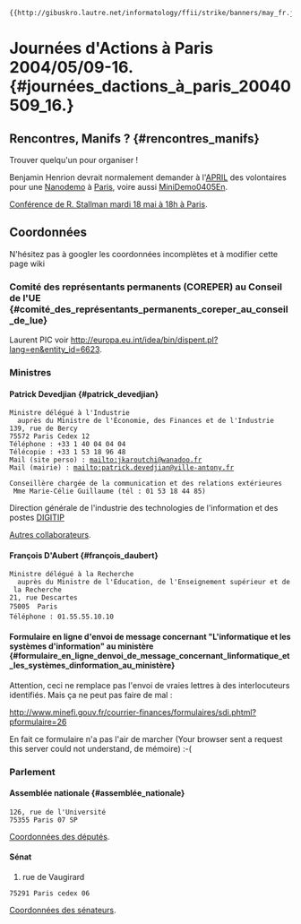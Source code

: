 ```{=mediawiki}
{{http://gibuskro.lautre.net/informatology/ffii/strike/banners/may_fr.jpg}}
```
# Journées d\'Actions à Paris 2004/05/09-16. {#journées_dactions_à_paris_20040509_16.}

## Rencontres, Manifs ? {#rencontres_manifs}

Trouver quelqu\'un pour organiser !

Benjamin Henrion devrait normalement demander à
l\'[APRIL](http://www.april.org "wikilink") des volontaires pour une
[Nanodemo](http://wiki.ael.be/index.php/NanoDemo "wikilink") à
[Paris](http://wiki.ael.be/index.php/NanoDemoParis "wikilink"), voire
aussi [MiniDemo0405En](MiniDemo0405En "wikilink").

[Conférence de R. Stallman mardi 18 mai à 18h à
Paris](http://www.tic-societe.org/pdf/lettre/2004-04-27_stallman.pdf "wikilink").

## Coordonnées

N\'hésitez pas à googler les coordonnées incomplètes et à modifier cette
page wiki

### Comité des représentants permanents (COREPER) au Conseil de l\'UE {#comité_des_représentants_permanents_coreper_au_conseil_de_lue}

Laurent PIC voir
<http://europa.eu.int/idea/bin/dispent.pl?lang=en&entity_id=6623>.

### Ministres

#### Patrick Devedjian {#patrick_devedjian}

`Ministre délégué à l'Industrie`\
`  auprès du Ministre de l'Économie, des Finances et de l'Industrie`\
`139, rue de Bercy`\
`75572 Paris Cedex 12`\
`Téléphone : +33 1 40 04 04 04`\
`Télécopie : +33 1 53 18 96 48`\
`Mail (site perso) : `[`mailto:jkaroutchi@wanadoo.fr`](mailto:jkaroutchi@wanadoo.fr "wikilink")\
`Mail (mairie) : `[`mailto:patrick.devedjian@ville-antony.fr`](mailto:patrick.devedjian@ville-antony.fr "wikilink")

`Conseillère chargée de la communication et des relations extérieures`\
` Mme Marie-Célie Guillaume (tél : 01 53 18 44 85)`

Direction générale de l\'industrie des technologies de l\'information et
des postes
[DIGITIP](http://www.industrie.gouv.fr/contacts/4pdigitip.pdf "wikilink")

[Autres
collaborateurs](http://www.legifrance.gouv.fr/WAspad/UnTexteDeJorf?numjo=ECOP0400286A "wikilink").

#### François D\'Aubert {#françois_daubert}

`Ministre délégué à la Recherche`\
`  auprès du Ministre de l'Éducation, de l'Enseignement supérieur et de la Recherche`\
`21, rue Descartes`\
`75005  Paris`\
`Téléphone : 01.55.55.10.10`

#### Formulaire en ligne d\'envoi de message concernant \"L\'informatique et les systèmes d\'information\" au ministère {#formulaire_en_ligne_denvoi_de_message_concernant_linformatique_et_les_systèmes_dinformation_au_ministère}

Attention, ceci ne remplace pas l\'envoi de vraies lettres à des
interlocuteurs identifiés. Mais ça ne peut pas faire de mal :

<http://www.minefi.gouv.fr/courrier-finances/formulaires/sdi.phtml?pformulaire=26>

En fait ce formulaire n\'a pas l\'air de marcher (Your browser sent a
request this server could not understand, de mémoire) :-(

### Parlement

#### Assemblée nationale {#assemblée_nationale}

`126, rue de l'Université`\
`75355 Paris 07 SP`

[Coordonnées des
députés](http://www.assemblee-nationale.fr/12/tribun/comm3.asp "wikilink").

#### Sénat

1.  rue de Vaugirard

`75291 Paris cedex 06`

[Coordonnées des
sénateurs](http://www.senat.fr/listes/index.html "wikilink").
